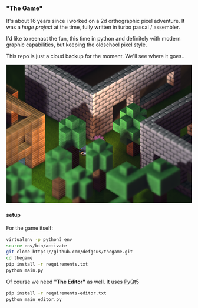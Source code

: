 ### "The Game"

It's about 16 years since i worked on a 2d orthographic pixel adventure.
It was a *huge project* at the time, fully written in turbo pascal / assembler.

I'd like to reenact the fun, this time in python and 
definitely with modern graphic capabilities, but keeping the
oldschool pixel style.

This repo is just a cloud backup for the moment. We'll see
where it goes.. 

![screenshot](./screenshot.png)

#### setup

For the game itself:

```bash
virtualenv -p python3 env
source env/bin/activate
git clone https://github.com/defgsus/thegame.git
cd thegame
pip install -r requirements.txt
python main.py
```

Of course we need **"The Editor"** as well.
It uses [PyQt5](https://www.riverbankcomputing.com/software/pyqt/intro) 

```bash
pip install -r requirements-editor.txt
python main_editor.py
```

